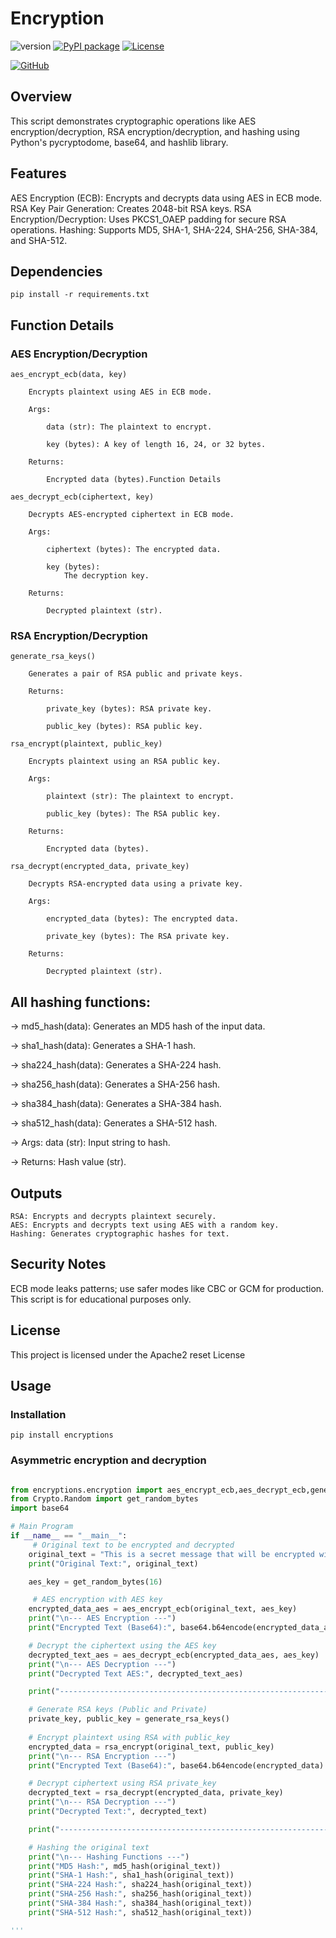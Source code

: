 # Encryption
![version](https://img.shields.io/badge/version-1.0.0-blue.svg)
[![PyPI package](https://img.shields.io/badge/pip%20install-encryptions-brightgreen)](https://pypi.org/project/encryptions/)
[![License](https://img.shields.io/github/license/BhargavLimbad786/Encryption)](https://github.com/BhargavLimbad786/Encryption/blob/main/LICENSE.txt)


<a href="https://github.com/BhargavLimbad786"><img src="https://img.shields.io/badge/GitHub-100000?style=for-the-badge&logo=github&logoColor=white" alt="GitHub"/></a>



## Overview
  This script demonstrates cryptographic operations like AES encryption/decryption, RSA encryption/decryption, and hashing using Python's pycryptodome, base64, and hashlib library.

## Features
AES Encryption (ECB): Encrypts and decrypts data using AES in ECB mode.
RSA Key Pair Generation: Creates 2048-bit RSA keys.
RSA Encryption/Decryption: Uses PKCS1_OAEP padding for secure RSA operations.
Hashing: Supports MD5, SHA-1, SHA-224, SHA-256, SHA-384, and SHA-512.

## Dependencies 

    pip install -r requirements.txt

## Function Details

### AES Encryption/Decryption

    aes_encrypt_ecb(data, key)

        Encrypts plaintext using AES in ECB mode.

        Args:

            data (str): The plaintext to encrypt.

            key (bytes): A key of length 16, 24, or 32 bytes.

        Returns:

            Encrypted data (bytes).Function Details
        
    aes_decrypt_ecb(ciphertext, key)

        Decrypts AES-encrypted ciphertext in ECB mode.

        Args:

            ciphertext (bytes): The encrypted data.

            key (bytes):
                The decryption key.

        Returns:

            Decrypted plaintext (str).

### RSA Encryption/Decryption

    generate_rsa_keys()

        Generates a pair of RSA public and private keys.

        Returns:

            private_key (bytes): RSA private key.

            public_key (bytes): RSA public key.

    rsa_encrypt(plaintext, public_key)

        Encrypts plaintext using an RSA public key.

        Args:

            plaintext (str): The plaintext to encrypt.

            public_key (bytes): The RSA public key.

        Returns:

            Encrypted data (bytes).

    rsa_decrypt(encrypted_data, private_key)

        Decrypts RSA-encrypted data using a private key.

        Args:

            encrypted_data (bytes): The encrypted data.

            private_key (bytes): The RSA private key.

        Returns:

            Decrypted plaintext (str).

                 
## All hashing functions:

-> md5_hash(data): Generates an MD5 hash of the input data.

-> sha1_hash(data): Generates a SHA-1 hash.

-> sha224_hash(data): Generates a SHA-224 hash.

-> sha256_hash(data): Generates a SHA-256 hash.

-> sha384_hash(data): Generates a SHA-384 hash.

-> sha512_hash(data): Generates a SHA-512 hash.

-> Args: data (str): Input string to hash.

-> Returns: Hash value (str).


## Outputs

    RSA: Encrypts and decrypts plaintext securely.
    AES: Encrypts and decrypts text using AES with a random key.
    Hashing: Generates cryptographic hashes for text.

## Security Notes

ECB mode leaks patterns; use safer modes like CBC or GCM for production.
This script is for educational purposes only.

## License

This project is licensed under the Apache2 reset License

## Usage

### Installation

```
pip install encryptions
```

### Asymmetric encryption and decryption

```python

from encryptions.encryption import aes_encrypt_ecb,aes_decrypt_ecb,generate_rsa_keys,rsa_encrypt,rsa_decrypt,md5_hash,sha1_hash,sha224_hash,sha256_hash,sha384_hash,sha512_hash
from Crypto.Random import get_random_bytes
import base64

# Main Program
if __name__ == "__main__":
     # Original text to be encrypted and decrypted
    original_text = "This is a secret message that will be encrypted with RSA and AES."
    print("Original Text:", original_text)

    aes_key = get_random_bytes(16)

     # AES encryption with AES key
    encrypted_data_aes = aes_encrypt_ecb(original_text, aes_key)
    print("\n--- AES Encryption ---")
    print("Encrypted Text (Base64):", base64.b64encode(encrypted_data_aes).decode('utf-8'))

    # Decrypt the ciphertext using the AES key
    decrypted_text_aes = aes_decrypt_ecb(encrypted_data_aes, aes_key)
    print("\n--- AES Decryption ---")
    print("Decrypted Text AES:", decrypted_text_aes)

    print("---------------------------------------------------------------------------------------------")

    # Generate RSA keys (Public and Private)
    private_key, public_key = generate_rsa_keys()
    
    # Encrypt plaintext using RSA with public_key
    encrypted_data = rsa_encrypt(original_text, public_key)
    print("\n--- RSA Encryption ---")
    print("Encrypted Text (Base64):", base64.b64encode(encrypted_data).decode('utf-8'))

    # Decrypt ciphertext using RSA private_key
    decrypted_text = rsa_decrypt(encrypted_data, private_key)
    print("\n--- RSA Decryption ---")
    print("Decrypted Text:", decrypted_text)

    print("---------------------------------------------------------------------------------------------")

    # Hashing the original text
    print("\n--- Hashing Functions ---")
    print("MD5 Hash:", md5_hash(original_text))
    print("SHA-1 Hash:", sha1_hash(original_text))
    print("SHA-224 Hash:", sha224_hash(original_text))
    print("SHA-256 Hash:", sha256_hash(original_text))
    print("SHA-384 Hash:", sha384_hash(original_text))
    print("SHA-512 Hash:", sha512_hash(original_text))

'''